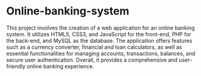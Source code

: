 # Online-banking-system

This project involves the creation of a web application for an online banking system. It utilizes HTML5, CSS3, and JavaScript for the front-end, PHP for the back-end, and MySQL as the database. The application offers features such as a currency converter, financial and loan calculators, as well as essential functionalities for managing accounts, transactions, balances, and secure user authentication. Overall, it provides a comprehensive and user-friendly online banking experience.
